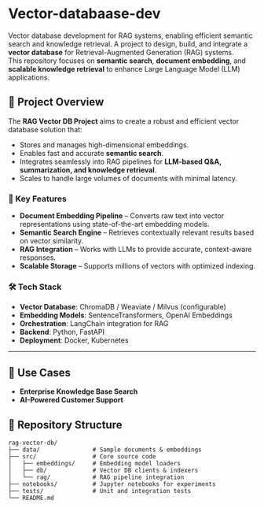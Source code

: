 # Vector-databaase-dev
Vector database development for RAG systems, enabling efficient semantic search and knowledge retrieval.
A project to design, build, and integrate a **vector database** for Retrieval-Augmented Generation (RAG) systems.  
This repository focuses on **semantic search**, **document embedding**, and **scalable knowledge retrieval** to enhance Large Language Model (LLM) applications.

## 📌 Project Overview

The **RAG Vector DB Project** aims to create a robust and efficient vector database solution that:
- Stores and manages high-dimensional embeddings.
- Enables fast and accurate **semantic search**.
- Integrates seamlessly into RAG pipelines for **LLM-based Q&A, summarization, and knowledge retrieval**.
- Scales to handle large volumes of documents with minimal latency.

### 🔹 Key Features
- **Document Embedding Pipeline** – Converts raw text into vector representations using state-of-the-art embedding models.
- **Semantic Search Engine** – Retrieves contextually relevant results based on vector similarity.
- **RAG Integration** – Works with LLMs to provide accurate, context-aware responses.
- **Scalable Storage** – Supports millions of vectors with optimized indexing.

### 🛠️ Tech Stack
- **Vector Database**: ChromaDB / Weaviate / Milvus (configurable)
- **Embedding Models**: SentenceTransformers, OpenAI Embeddings
- **Orchestration**: LangChain integration for RAG
- **Backend**: Python, FastAPI
- **Deployment**: Docker, Kubernetes

---

## 🚀 Use Cases
- **Enterprise Knowledge Base Search**
- **AI-Powered Customer Support**


## 📂 Repository Structure

```plaintext
rag-vector-db/
├── data/               # Sample documents & embeddings
├── src/                # Core source code
│   ├── embeddings/     # Embedding model loaders
│   ├── db/             # Vector DB clients & indexers
│   └── rag/            # RAG pipeline integration
├── notebooks/          # Jupyter notebooks for experiments
├── tests/              # Unit and integration tests
└── README.md

